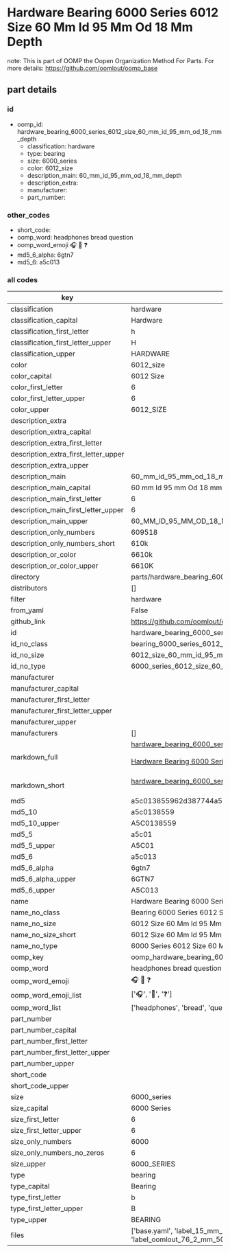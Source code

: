 # Hardware Bearing 6000 Series 6012 Size 60 Mm Id 95 Mm Od 18 Mm Depth  

note: This is part of OOMP the Oopen Organization Method For Parts. For more details: https://github.com/oomlout/oomp_base

##  part details





### id
* oomp_id: hardware_bearing_6000_series_6012_size_60_mm_id_95_mm_od_18_mm_depth
  * classification: hardware
  * type: bearing
  * size: 6000_series
  * color: 6012_size
  * description_main: 60_mm_id_95_mm_od_18_mm_depth
  * description_extra: 
  * manufacturer: 
  * part_number: 

### other_codes
* short_code: 
* oomp_word: headphones bread question
* oomp_word_emoji :headphones: :bread: :question:
* md5_6_alpha: 6gtn7
* md5_6: a5c013

### all codes 
| key | value |  
| --- | --- |  
| classification | hardware |  
| classification_capital | Hardware |  
| classification_first_letter | h |  
| classification_first_letter_upper | H |  
| classification_upper | HARDWARE |  
| color | 6012_size |  
| color_capital | 6012 Size |  
| color_first_letter | 6 |  
| color_first_letter_upper | 6 |  
| color_upper | 6012_SIZE |  
| description_extra |  |  
| description_extra_capital |  |  
| description_extra_first_letter |  |  
| description_extra_first_letter_upper |  |  
| description_extra_upper |  |  
| description_main | 60_mm_id_95_mm_od_18_mm_depth |  
| description_main_capital | 60 mm Id 95 mm Od 18 mm Depth |  
| description_main_first_letter | 6 |  
| description_main_first_letter_upper | 6 |  
| description_main_upper | 60_MM_ID_95_MM_OD_18_MM_DEPTH |  
| description_only_numbers | 609518 |  
| description_only_numbers_short | 610k |  
| description_or_color | 6610k |  
| description_or_color_upper | 6610K |  
| directory | parts/hardware_bearing_6000_series_6012_size_60_mm_id_95_mm_od_18_mm_depth |  
| distributors | [] |  
| filter | hardware |  
| from_yaml | False |  
| github_link | https://github.com/oomlout/oomlout_oomp_part_src/tree/main/parts/hardware_bearing_6000_series_6012_size_60_mm_id_95_mm_od_18_mm_depth/working |  
| id | hardware_bearing_6000_series_6012_size_60_mm_id_95_mm_od_18_mm_depth |  
| id_no_class | bearing_6000_series_6012_size_60_mm_id_95_mm_od_18_mm_depth |  
| id_no_size | 6012_size_60_mm_id_95_mm_od_18_mm_depth |  
| id_no_type | 6000_series_6012_size_60_mm_id_95_mm_od_18_mm_depth |  
| manufacturer |  |  
| manufacturer_capital |  |  
| manufacturer_first_letter |  |  
| manufacturer_first_letter_upper |  |  
| manufacturer_upper |  |  
| manufacturers | [] |  
| markdown_full | [hardware_bearing_6000_series_6012_size_60_mm_id_95_mm_od_18_mm_depth](https://github.com/oomlout/oomlout_oomp_part_src/tree/main/parts/hardware_bearing_6000_series_6012_size_60_mm_id_95_mm_od_18_mm_depth/working)<br>[](https://github.com/oomlout/oomlout_oomp_part_src/tree/main/parts/hardware_bearing_6000_series_6012_size_60_mm_id_95_mm_od_18_mm_depth/working)<br>[Hardware Bearing 6000 Series 6012 Size 60 Mm Id 95 Mm Od 18 Mm Depth](https://github.com/oomlout/oomlout_oomp_part_src/tree/main/parts/hardware_bearing_6000_series_6012_size_60_mm_id_95_mm_od_18_mm_depth/working)<br><br> |  
| markdown_short | [hardware_bearing_6000_series_6012_size_60_mm_id_95_mm_od_18_mm_depth](https://github.com/oomlout/oomlout_oomp_part_src/tree/main/parts/hardware_bearing_6000_series_6012_size_60_mm_id_95_mm_od_18_mm_depth/working)<br><br> |  
| md5 | a5c013855962d387744a568aa54098ea |  
| md5_10 | a5c0138559 |  
| md5_10_upper | A5C0138559 |  
| md5_5 | a5c01 |  
| md5_5_upper | A5C01 |  
| md5_6 | a5c013 |  
| md5_6_alpha | 6gtn7 |  
| md5_6_alpha_upper | 6GTN7 |  
| md5_6_upper | A5C013 |  
| name | Hardware Bearing 6000 Series 6012 Size 60 Mm Id 95 Mm Od 18 Mm Depth |  
| name_no_class | Bearing 6000 Series 6012 Size 60 Mm Id 95 Mm Od 18 Mm Depth |  
| name_no_size | 6012 Size 60 Mm Id 95 Mm Od 18 Mm Depth |  
| name_no_size_short | 6012 Size 60 Mm Id 95 Mm Od 18 Mm Depth |  
| name_no_type | 6000 Series 6012 Size 60 Mm Id 95 Mm Od 18 Mm Depth |  
| oomp_key | oomp_hardware_bearing_6000_series_6012_size_60_mm_id_95_mm_od_18_mm_depth |  
| oomp_word | headphones bread question |  
| oomp_word_emoji | :headphones: :bread: :question: |  
| oomp_word_emoji_list | [':headphones:', ':bread:', ':question:'] |  
| oomp_word_list | ['headphones', 'bread', 'question'] |  
| part_number |  |  
| part_number_capital |  |  
| part_number_first_letter |  |  
| part_number_first_letter_upper |  |  
| part_number_upper |  |  
| short_code |  |  
| short_code_upper |  |  
| size | 6000_series |  
| size_capital | 6000 Series |  
| size_first_letter | 6 |  
| size_first_letter_upper | 6 |  
| size_only_numbers | 6000 |  
| size_only_numbers_no_zeros | 6 |  
| size_upper | 6000_SERIES |  
| type | bearing |  
| type_capital | Bearing |  
| type_first_letter | b |  
| type_first_letter_upper | B |  
| type_upper | BEARING |  
| files | ['base.yaml', 'label_15_mm_30_mm.pdf', 'label_15_mm_30_mm.svg', 'label_76_2_mm_50_8_mm.pdf', 'label_76_2_mm_50_8_mm.svg', 'label_oomlout_76_2_mm_50_8_mm.pdf', 'label_oomlout_76_2_mm_50_8_mm.svg', 'readme.md', 'working.json', 'working.yaml'] |  
